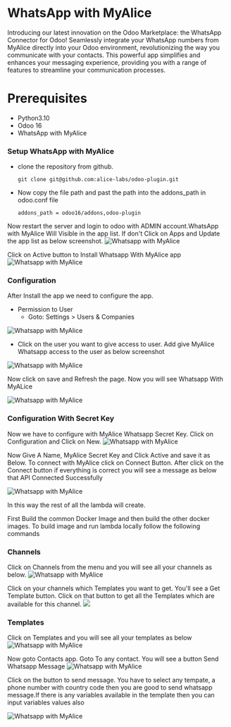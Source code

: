 #  WhatsApp with MyAlice 
Introducing our latest innovation on the Odoo Marketplace: the WhatsApp Connector for Odoo! Seamlessly integrate your WhatsApp numbers from MyAlice directly into your Odoo environment, revolutionizing the way you communicate with your contacts. This powerful app simplifies and enhances your messaging experience, providing you with a range of features to streamline your communication processes.


# Prerequisites
- Python3.10
- Odoo 16
- WhatsApp with MyAlice 

### Setup WhatsApp with MyAlice 

- clone the repository from github. 
    ``` 
    git clone git@github.com:alice-labs/odoo-plugin.git
   ```
- Now copy the file path and past the path into the addons_path in odoo.conf file 
    ```
    addons_path = odoo16/addons,odoo-plugin
    ```

Now restart the server and login to odoo with ADMIN account.WhatsApp with MyAlice Will Visible in the app list. If don't Click on Apps and Update the app list as below screenshot.
![Whatsapp with MyAlice](https://i.ibb.co/SJmyBgF/1.png)

Click on Active button to Install Whatsapp With MyAlice app 
![Whatsapp with MyAlice](https://i.ibb.co/KLM5bkh/Screenshot-of-Odoo-Apps.jpg)


### Configuration
After Install the app we need to configure the app. 
- Permission to User
  - Goto: Settings > Users & Companies
  
![Whatsapp with MyAlice](https://i.ibb.co/hKntvgW/2.png)
  
  - Click on the user you want to give access to user. Add give MyAlice Whatsapp access to the user as below screenshot
  
![Whatsapp with MyAlice](https://i.ibb.co/LhYwVhG/3.png)

 Now click on save and Refresh the page. Now you will see Whatsapp With MyALice

![Whatsapp with MyAlice](https://i.ibb.co/ncNFFLF/4.png)


### Configuration With Secret Key
 Now we have to configure with MyAlice Whatsapp Secret Key. Click on Configuration and Click on  New.
![Whatsapp with MyAlice](https://i.ibb.co/7tL9zG9/5.png)

Now Give A Name, MyAlice Secret Key and Click Active and save it as Below. To connect with MyAlice click on Connect Button. 
After click on the Connect button if everything is correct you will see a message as below that API Connected Successfully

![Whatsapp with MyAlice](https://i.ibb.co/GCppWDC/7.png)


In this way the rest of all the lambda will create.

First Build the common Docker Image and then build the other docker images. 
To build image and run lambda locally follow the following commands

### Channels
Click on Channels from the menu and you will see all your channels as below.
![Whatsapp with MyAlice](https://i.ibb.co/hZGzKqw/8.png)

Click on your channels which Templates you want to get. You'll see a Get Template button. Click on that button to get all the Templates which are available for this channel. 
![](https://i.ibb.co/TbStY47/9.png)

### Templates

Click on Templates and you will see all your templates as below
![Whatsapp with MyAlice](https://i.ibb.co/WfQzxN3/10.png)

Now goto Contacts app. Goto To any contact. You will see a button Send Whatsapp Message
![Whatsapp with MyAlice](https://i.ibb.co/xjS31Xt/11.png)

Click on the button to send message. You have to select any tempate, a phone number with country code then you are good to send whatsapp message.If there is any variables available in the template then you can input variables values also

![Whatsapp with MyAlice](https://i.ibb.co/WDL1rBr/12.png)